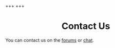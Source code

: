 +++
+++

<center><h1>Contact Us</h1></center>

You can contact us on the [forums](https://community.open-emr.org/) or [chat](https://chat.open-emr.org/).
